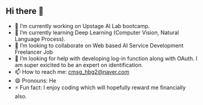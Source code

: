## Hi there 👋
- 🔭 I’m currently working on Upstage AI Lab bootcamp.
- 🌱 I’m currently learning Deep Learning (Computer Vision, Natural Language Process).
- 👯 I’m looking to collaborate on Web based AI Service Development Freelancer Job
- 🤔 I’m looking for help with developing log-in function along with OAuth. I am super exicited to be an expert on identification. 
- 📫 How to reach me: cmsg_hbg2@naver.com
- 😄 Pronouns: He
- ⚡ Fun fact: I enjoy coding which will hopefully reward me financially also.


